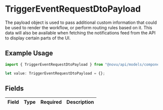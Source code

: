 # TriggerEventRequestDtoPayload

The payload object is used to pass additional custom information that could be used to render the workflow, or perform routing rules based on it. 
      This data will also be available when fetching the notifications feed from the API to display certain parts of the UI.

## Example Usage

```typescript
import { TriggerEventRequestDtoPayload } from "@novu/api/models/components";

let value: TriggerEventRequestDtoPayload = {};
```

## Fields

| Field       | Type        | Required    | Description |
| ----------- | ----------- | ----------- | ----------- |